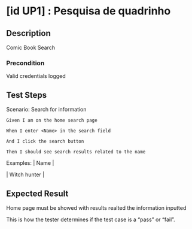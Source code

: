 # [id UP1] : Pesquisa de quadrinho

## Description

Comic Book Search

### Precondition

Valid credentials logged

## Test Steps

Scenario: Search for information 

    Given I am on the home search page

    When I enter <Name> in the search field

    And I click the search button

    Then I should see search results related to the name



    
  Examples:
  | Name | 
 
  | Witch hunter | 
  

  
    

## Expected Result

Home page must be showed with results realted the information inputted

This is how the tester determines if the test case is a “pass” or “fail”.


